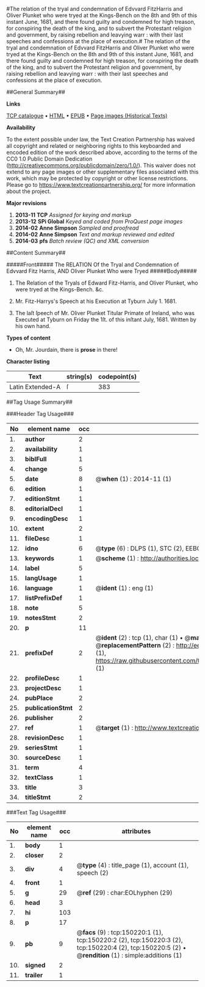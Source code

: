 #The relation of the tryal and condemnation of Edvvard FitzHarris and Oliver Plunket who were tryed at the Kings-Bench on the 8th and 9th of this instant June, 1681, and there found guilty and condemned for high treason, for conspiring the death of the king, and to subvert the Protestant religion and government, by raising rebellion and leavying warr : with their last speeches and confessions at the place of execution.#
The relation of the tryal and condemnation of Edvvard FitzHarris and Oliver Plunket who were tryed at the Kings-Bench on the 8th and 9th of this instant June, 1681, and there found guilty and condemned for high treason, for conspiring the death of the king, and to subvert the Protestant religion and government, by raising rebellion and leavying warr : with their last speeches and confessions at the place of execution.

##General Summary##

**Links**

[TCP catalogue](http://www.ota.ox.ac.uk/tcp/)  • 
[HTML](http://tei.it.ox.ac.uk/tcp/Texts-HTML/free/A92/A92381.html)  • 
[EPUB](http://tei.it.ox.ac.uk/tcp/Texts-EPUB/free/A92/A92381.epub) • 
[Page images (Historical Texts)](https://historicaltexts.jisc.ac.uk/eebo-36282323e)

**Availability**

To the extent possible under law, the Text Creation Partnership has waived all copyright and related or neighboring rights to this keyboarded and encoded edition of the work described above, according to the terms of the CC0 1.0 Public Domain Dedication (http://creativecommons.org/publicdomain/zero/1.0/). This waiver does not extend to any page images or other supplementary files associated with this work, which may be protected by copyright or other license restrictions. Please go to https://www.textcreationpartnership.org/ for more information about the project.

**Major revisions**

1. __2013-11__ __TCP__ *Assigned for keying and markup*
1. __2013-12__ __SPi Global__ *Keyed and coded from ProQuest page images*
1. __2014-02__ __Anne Simpson__ *Sampled and proofread*
1. __2014-02__ __Anne Simpson__ *Text and markup reviewed and edited*
1. __2014-03__ __pfs__ *Batch review (QC) and XML conversion*

##Content Summary##

#####Front#####
The RELATION Of the Tryal and Condemnation of Edvvard Fitz Harris, AND Oliver Plunket Who were Tryed
#####Body#####

1. The Relation of the Tryals of Edward Fitz-Harris, and Oliver Plunket, who were tryed at the Kings-Bench. &c.

1. Mr. Fitz-Harrys's Speech at his Execution at Tyburn July 1. 1681.

1. The laſt ſpeech of Mr. Oliver Plunket Titular Primate of Ireland, who was Executed at Tyburn on Friday the 1ſt. of this inſtant July, 1681. Written by his own hand.

**Types of content**

  * Oh, Mr. Jourdain, there is **prose** in there!

**Character listing**


|Text|string(s)|codepoint(s)|
|---|---|---|
|Latin Extended-A|ſ|383|

##Tag Usage Summary##

###Header Tag Usage###

|No|element name|occ|attributes|
|---|---|---|---|
|1.|__author__|2||
|2.|__availability__|1||
|3.|__biblFull__|1||
|4.|__change__|5||
|5.|__date__|8| @__when__ (1) : 2014-11 (1)|
|6.|__edition__|1||
|7.|__editionStmt__|1||
|8.|__editorialDecl__|1||
|9.|__encodingDesc__|1||
|10.|__extent__|2||
|11.|__fileDesc__|1||
|12.|__idno__|6| @__type__ (6) : DLPS (1), STC (2), EEBO-CITATION (1), OCLC (1), VID (1)|
|13.|__keywords__|1| @__scheme__ (1) : http://authorities.loc.gov/ (1)|
|14.|__label__|5||
|15.|__langUsage__|1||
|16.|__language__|1| @__ident__ (1) : eng (1)|
|17.|__listPrefixDef__|1||
|18.|__note__|5||
|19.|__notesStmt__|2||
|20.|__p__|11||
|21.|__prefixDef__|2| @__ident__ (2) : tcp (1), char (1)  •  @__matchPattern__ (2) : ([0-9\-]+):([0-9IVX]+) (1), (.+) (1)  •  @__replacementPattern__ (2) : http://eebo.chadwyck.com/downloadtiff?vid=$1&page=$2 (1), https://raw.githubusercontent.com/textcreationpartnership/Texts/master/tcpchars.xml#$1 (1)|
|22.|__profileDesc__|1||
|23.|__projectDesc__|1||
|24.|__pubPlace__|2||
|25.|__publicationStmt__|2||
|26.|__publisher__|2||
|27.|__ref__|1| @__target__ (1) : http://www.textcreationpartnership.org/docs/. (1)|
|28.|__revisionDesc__|1||
|29.|__seriesStmt__|1||
|30.|__sourceDesc__|1||
|31.|__term__|4||
|32.|__textClass__|1||
|33.|__title__|3||
|34.|__titleStmt__|2||


###Text Tag Usage###

|No|element name|occ|attributes|
|---|---|---|---|
|1.|__body__|1||
|2.|__closer__|2||
|3.|__div__|4| @__type__ (4) : title_page (1), account (1), speech (2)|
|4.|__front__|1||
|5.|__g__|29| @__ref__ (29) : char:EOLhyphen (29)|
|6.|__head__|3||
|7.|__hi__|103||
|8.|__p__|17||
|9.|__pb__|9| @__facs__ (9) : tcp:150220:1 (1), tcp:150220:2 (2), tcp:150220:3 (2), tcp:150220:4 (2), tcp:150220:5 (2)  •  @__rendition__ (1) : simple:additions (1)|
|10.|__signed__|2||
|11.|__trailer__|1||
